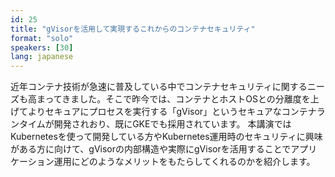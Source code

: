 ```yaml
---
id: 25
title: "gVisorを活用して実現するこれからのコンテナセキュリティ"
format: "solo"
speakers: [30]
lang: japanese
---
```


近年コンテナ技術が急速に普及している中でコンテナセキュリティに関するニーズも高まってきました。そこで昨今では、コンテナとホストOSとの分離度を上げてよりセキュアにプロセスを実行する「gVisor」というセキュアなコンテナランタイムが開発されおり、既にGKEでも採用されています。
本講演ではKubernetesを使って開発している方やKubernetes運用時のセキュリティに興味がある方に向けて、gVisorの内部構造や実際にgVisorを活用することでアプリケーション運用にどのようなメリットをもたらしてくれるのかを紹介します。
